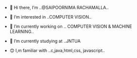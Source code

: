 - 👋 Hi there, I’m ..@SAIPOORNIMA RACHAMALLA..
- 👀 I’m interested in ..COMPUTER VISION..
- 🌱 I’m currently working on .. COMPUTER VISION & MACHINE LEARNING..
 - :office: I’m currently studying at ..JNTUA

- :blush: I,m familiar with ..c,java,html,css, javascript..


              
<!---
saiRachamalla/saiRachamalla is a ✨ special ✨ repository because its `README.md` (this file) appears on your GitHub profile.
You can click the Preview link to take a look at your changes.
--->
